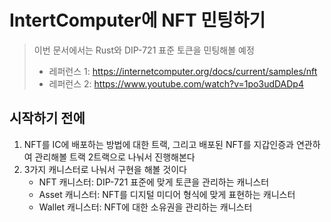 # IntertComputer에 NFT 민팅하기

> 이번 문서에서는 Rust와 DIP-721 표준 토큰을 민팅해볼 예정
> - 레퍼런스 1: https://internetcomputer.org/docs/current/samples/nft
> - 레퍼런스 2: https://www.youtube.com/watch?v=1po3udDADp4

## 시작하기 전에

1. NFT를 IC에 배포하는 방법에 대한 트랙, 그리고 배포된 NFT를 지갑인증과 연관하여 관리해볼 트랙 2트랙으로 나눠서 진행해본다
2. 3가지 캐니스터로 나눠서 구현을 해볼 것이다
    - NFT 캐니스터: DIP-721 표준에 맞게 토큰을 관리하는 캐니스터
    - Asset 캐니스터: NFT를 디지털 미디어 형식에 맞게 표현하는 캐니스터
    - Wallet 캐니스터: NFT에 대한 소유권을 관리하는 캐니스터

